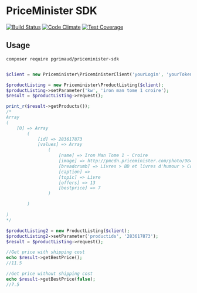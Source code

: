 # PriceMinister SDK
[![Build Status](https://travis-ci.org/pgrimaud/priceminister-sdk.svg?branch=master)](https://travis-ci.org/pgrimaud/priceminister-sdk)
[![Code Climate](https://codeclimate.com/github/pgrimaud/priceminister-sdk/badges/gpa.svg)](https://codeclimate.com/github/pgrimaud/priceminister-sdk)
[![Test Coverage](https://codeclimate.com/github/pgrimaud/priceminister-sdk/badges/coverage.svg)](https://codeclimate.com/github/pgrimaud/priceminister-sdk/coverage)
## Usage

```
composer require pgrimaud/priceminister-sdk
```

```php

$client = new Priceminister\PriceministerClient('yourLogin', 'yourToken');

$productListing = new Priceminister\ProductListing($client);
$productListing->setParameter('kw', 'iron man tome 1 croire');
$result = $productListing->request();

print_r($result->getProducts());
/*
Array
(
    [0] => Array
        (
            [id] => 283617873
            [values] => Array
                (
                    [name] => Iron Man Tome 1 - Croire
                    [image] => http://pmcdn.priceminister.com/photo/984727643_ML.jpg
                    [breadcrumb] => Livres > BD et livres d'humour > Comics
                    [caption] => 
                    [topic] => Livre
                    [offers] => 13
                    [bestprice] => 7
                )

        )

)
*/

$productListing2 = new ProductListing($client);
$productListing2->setParameter('productids', '283617873');
$result = $productListing->request();

//Get price with shipping cost
echo $result->getBestPrice();
//11.5

//Get price without shipping cost
echo $result->getBestPrice(false);
//7.5

```